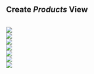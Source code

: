## Create <i>Products</i> View
  <br>![](/exercises/ex3/images/create_product_dimension_01.png)
  <br>![](/exercises/ex3/images/create_product_dimension_02.png)
  <br>![](/exercises/ex3/images/create_product_dimension_03.png)
  <br>![](/exercises/ex3/images/create_product_dimension_04.png)
  <br>![](/exercises/ex3/images/create_product_dimension_05.png)
  <br>![](/exercises/ex3/images/create_product_dimension_06.png)
  <br>![](/exercises/ex3/images/create_product_dimension_07.png)
